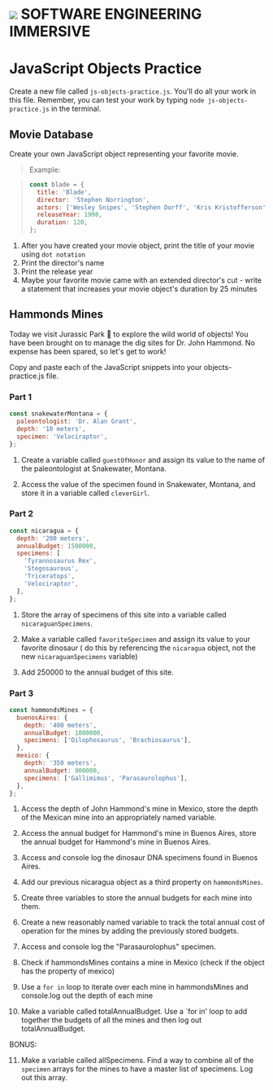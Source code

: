 # ![](https://ga-dash.s3.amazonaws.com/production/assets/logo-9f88ae6c9c3871690e33280fcf557f33.png)  SOFTWARE ENGINEERING IMMERSIVE

# JavaScript Objects Practice

Create a new file called `js-objects-practice.js`. You'll do all your work in this file. Remember, you can test your work by typing `node js-objects-practice.js` in the terminal.

## Movie Database

Create your own JavaScript object representing your favorite movie.

> Example:

> ```javascript
> const blade = {
>   title: 'Blade',
>   director: 'Stephen Norrington',
>   actors: ['Wesley Snipes', 'Stephen Dorff', 'Kris Kristofferson'],
>   releaseYear: 1998,
>   duration: 120,
> };
> ```

1.  After you have created your movie object, print the title of your movie using `dot notation`
2.  Print the director's name
3.  Print the release year
4.  Maybe your favorite movie came with an extended director's cut - write a statement that increases your movie object's duration by 25 minutes

## Hammonds Mines

Today we visit Jurassic Park :dragon: to explore the wild world of objects! You have been brought on to manage the dig sites for Dr. John Hammond. No expense has been spared, so let's get to work!

Copy and paste each of the JavaScript snippets into your objects-practice.js file.

### Part 1

```javascript
const snakewaterMontana = {
  paleontologist: 'Dr. Alan Grant',
  depth: '10 meters',
  specimen: 'Velociraptor',
};
```

1.  Create a variable called `guestOfHonor` and assign its value to the name of the paleontologist at Snakewater, Montana.

2.  Access the value of the specimen found in Snakewater, Montana, and store it in a variable called `cleverGirl`.

### Part 2

```javascript
const nicaragua = {
  depth: '200 meters',
  annualBudget: 1500000,
  specimens: [
    'Tyrannosaurus Rex',
    'Stegosaurous',
    'Triceratops',
    'Velociraptor',
  ],
};
```

1.  Store the array of specimens of this site into a variable called `nicaraguanSpecimens`.

2.  Make a variable called `favoriteSpecimen` and assign its value to your favorite dinosaur ( do this by referencing the `nicaragua` object, not the new `nicaraguanSpecimens` variable)

3.  Add 250000 to the annual budget of this site.

### Part 3

```javascript
const hammondsMines = {
  buenosAires: {
    depth: '400 meters',
    annualBudget: 1000000,
    specimens: ['Dilophosaurus', 'Brachiosaurus'],
  },
  mexico: {
    depth: '350 meters',
    annualBudget: 900000,
    specimens: ['Gallimimus', 'Parasaurolophus'],
  },
};
```

1.  Access the depth of John Hammond's mine in Mexico, store the depth of the Mexican mine into an appropriately named variable.

2.  Access the annual budget for Hammond's mine in Buenos Aires, store the annual budget for Hammond's mine in Buenos Aires.

3.  Access and console log the dinosaur DNA specimens found in Buenos Aires.

4.  Add our previous nicaragua object as a third property on `hammondsMines`.

5.  Create three variables to store the annual budgets for each mine into them.

6.  Create a new reasonably named variable to track the total annual cost of operation for the mines by adding the previously stored budgets.

7.  Access and console log the "Parasaurolophus" specimen.

8.  Check if hammondsMines contains a mine in Mexico (check if the object has the property of mexico)

9.  Use a `for in` loop to iterate over each mine in hammondsMines and console.log out the depth of each mine

10. Make a variable called totalAnnualBudget. Use a `for in' loop to add together the budgets of all the mines and then log out totalAnnualBudget.

BONUS:

11. Make a variable called allSpecimens. Find a way to combine all of the `specimen` arrays for the mines to have a master list of specimens. Log out this array.
